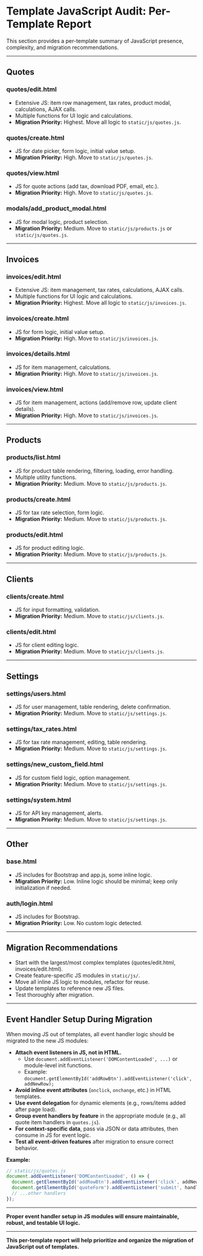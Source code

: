 # Template JavaScript Audit: Per-Template Report

This section provides a per-template summary of JavaScript presence, complexity, and migration recommendations.

---

## Quotes
### quotes/edit.html
- Extensive JS: item row management, tax rates, product modal, calculations, AJAX calls.
- Multiple functions for UI logic and calculations.
- **Migration Priority:** Highest. Move all logic to `static/js/quotes.js`.

### quotes/create.html
- JS for date picker, form logic, initial value setup.
- **Migration Priority:** High. Move to `static/js/quotes.js`.

### quotes/view.html
- JS for quote actions (add tax, download PDF, email, etc.).
- **Migration Priority:** High. Move to `static/js/quotes.js`.

### modals/add_product_modal.html
- JS for modal logic, product selection.
- **Migration Priority:** Medium. Move to `static/js/products.js` or `static/js/quotes.js`.

---

## Invoices
### invoices/edit.html
- Extensive JS: item management, tax rates, calculations, AJAX calls.
- Multiple functions for UI logic and calculations.
- **Migration Priority:** Highest. Move all logic to `static/js/invoices.js`.

### invoices/create.html
- JS for form logic, initial value setup.
- **Migration Priority:** High. Move to `static/js/invoices.js`.

### invoices/details.html
- JS for item management, calculations.
- **Migration Priority:** High. Move to `static/js/invoices.js`.

### invoices/view.html
- JS for item management, actions (add/remove row, update client details).
- **Migration Priority:** High. Move to `static/js/invoices.js`.

---

## Products
### products/list.html
- JS for product table rendering, filtering, loading, error handling.
- Multiple utility functions.
- **Migration Priority:** Medium. Move to `static/js/products.js`.

### products/create.html
- JS for tax rate selection, form logic.
- **Migration Priority:** Medium. Move to `static/js/products.js`.

### products/edit.html
- JS for product editing logic.
- **Migration Priority:** Medium. Move to `static/js/products.js`.

---

## Clients
### clients/create.html
- JS for input formatting, validation.
- **Migration Priority:** Medium. Move to `static/js/clients.js`.

### clients/edit.html
- JS for client editing logic.
- **Migration Priority:** Medium. Move to `static/js/clients.js`.

---

## Settings
### settings/users.html
- JS for user management, table rendering, delete confirmation.
- **Migration Priority:** Medium. Move to `static/js/settings.js`.

### settings/tax_rates.html
- JS for tax rate management, editing, table rendering.
- **Migration Priority:** Medium. Move to `static/js/settings.js`.

### settings/new_custom_field.html
- JS for custom field logic, option management.
- **Migration Priority:** Medium. Move to `static/js/settings.js`.

### settings/system.html
- JS for API key management, alerts.
- **Migration Priority:** Medium. Move to `static/js/settings.js`.

---

## Other
### base.html
- JS includes for Bootstrap and app.js, some inline logic.
- **Migration Priority:** Low. Inline logic should be minimal; keep only initialization if needed.

### auth/login.html
- JS includes for Bootstrap.
- **Migration Priority:** Low. No custom logic detected.

---

## Migration Recommendations
- Start with the largest/most complex templates (quotes/edit.html, invoices/edit.html).
- Create feature-specific JS modules in `static/js/`.
- Move all inline JS logic to modules, refactor for reuse.
- Update templates to reference new JS files.
- Test thoroughly after migration.

---

## Event Handler Setup During Migration

When moving JS out of templates, all event handler logic should be migrated to the new JS modules:

- **Attach event listeners in JS, not in HTML.**
  - Use `document.addEventListener('DOMContentLoaded', ...)` or module-level init functions.
  - Example: `document.getElementById('addRowBtn').addEventListener('click', addNewRow);`
- **Avoid inline event attributes** (`onclick`, `onchange`, etc.) in HTML templates.
- **Use event delegation** for dynamic elements (e.g., rows/items added after page load).
- **Group event handlers by feature** in the appropriate module (e.g., all quote item handlers in `quotes.js`).
- **For context-specific data**, pass via JSON or data attributes, then consume in JS for event logic.
- **Test all event-driven features** after migration to ensure correct behavior.

**Example:**
```js
// static/js/quotes.js
document.addEventListener('DOMContentLoaded', () => {
  document.getElementById('addRowBtn').addEventListener('click', addNewRow);
  document.getElementById('quoteForm').addEventListener('submit', handleQuoteSubmit);
  // ...other handlers
});
```

---

**Proper event handler setup in JS modules will ensure maintainable, robust, and testable UI logic.**

---

**This per-template report will help prioritize and organize the migration of JavaScript out of templates.**
